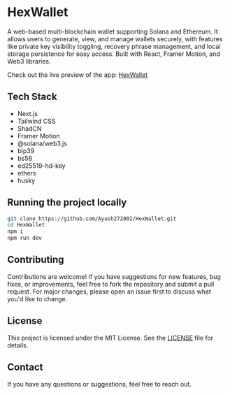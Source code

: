 # HexWallet

A web-based multi-blockchain wallet supporting Solana and Ethereum. It allows users to generate, view, and manage wallets securely, with features like private key visibility toggling, recovery phrase management, and local storage persistence for easy access. Built with React, Framer Motion, and Web3 libraries.

Check out the live preview of the app: [HexWallet](https://hex-wallet.vercel.app)

## Tech Stack

- Next.js
- Tailwind CSS
- ShadCN
- Framer Motion
- @solana/web3.js
- bip39
- bs58
- ed25519-hd-key
- ethers
- husky

## Running the project locally

```bash
git clone https://github.com/Ayush272002/HexWallet.git
cd HexWallet
npm i
npm run dev
```

## Contributing

Contributions are welcome! If you have suggestions for new features, bug fixes, or improvements, feel free to fork the repository and submit a pull request. For major changes, please open an issue first to discuss what you'd like to change.

## License

This project is licensed under the MIT License. See the [LICENSE](LICENSE) file for details.

## Contact

If you have any questions or suggestions, feel free to reach out.
